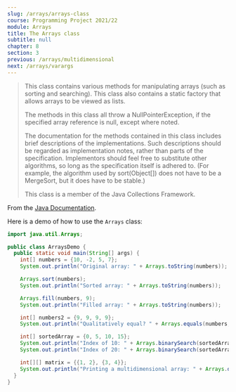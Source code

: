 ```yaml
---
slug: /arrays/arrays-class
course: Programming Project 2021/22
module: Arrays
title: The Arrays class
subtitle: null
chapter: 8
section: 3
previous: /arrays/multidimensional
next: /arrays/varargs
---
```



> This class contains various methods for manipulating arrays (such as sorting and searching). This class also contains a static factory that allows arrays to be viewed as lists.
> 
> The methods in this class all throw a NullPointerException, if the specified array reference is null, except where noted.
>
> The documentation for the methods contained in this class includes brief descriptions of the implementations. Such descriptions should be regarded as implementation notes, rather than parts of the specification. Implementors should feel free to substitute other algorithms, so long as the specification itself is adhered to. (For example, the algorithm used by sort(Object[]) does not have to be a MergeSort, but it does have to be stable.)
> 
> This class is a member of the Java Collections Framework.

From the [Java Documentation](https://docs.oracle.com/en/java/javase/13/docs/api/java.base/java/util/Arrays.html).


Here is a demo of how to use the `Arrays` class:

```java
import java.util.Arrays;

public class ArraysDemo {
  public static void main(String[] args) {
    int[] numbers = {10, -2, 5, 7};
    System.out.println("Original array: " + Arrays.toString(numbers));

    Arrays.sort(numbers);
    System.out.println("Sorted array: " + Arrays.toString(numbers));

    Arrays.fill(numbers, 9);
    System.out.println("Filled array: " + Arrays.toString(numbers));

    int[] numbers2 = {9, 9, 9, 9};
    System.out.println("Qualitatively equal? " + Arrays.equals(numbers, numbers2));

    int[] sortedArray = {0, 5, 10, 15};
    System.out.println("Index of 10: " + Arrays.binarySearch(sortedArray, 10));
    System.out.println("Index of 20: " + Arrays.binarySearch(sortedArray, 20));

    int[][] matrix = {{1, 2}, {3, 4}};
    System.out.println("Printing a multidimensional array: " + Arrays.deepToString(matrix));
  }
}
```